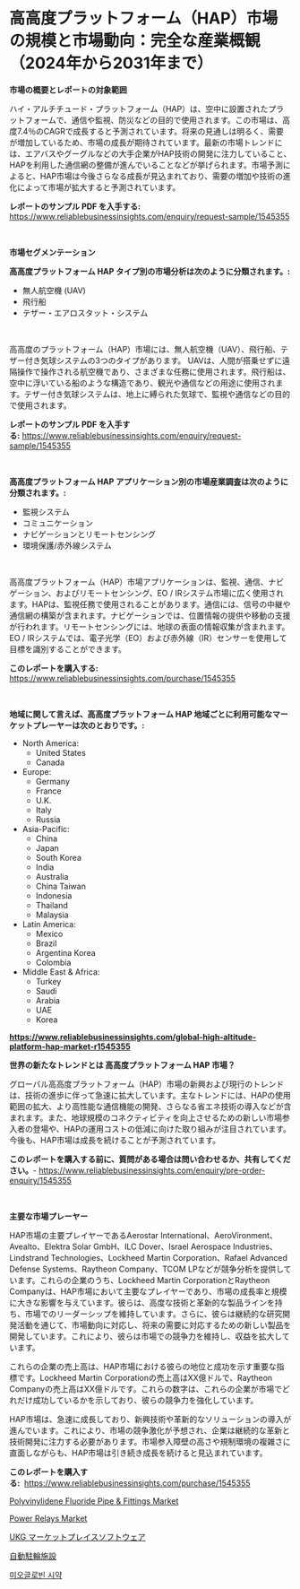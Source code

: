<p><h1>高高度プラットフォーム（HAP）市場の規模と市場動向：完全な産業概観（2024年から2031年まで）</h1></p><p><strong>市場の概要とレポートの対象範囲</strong></p>
<p><p>ハイ・アルチチュード・プラットフォーム（HAP）は、空中に設置されたプラットフォームで、通信や監視、防災などの目的で使用されます。この市場は、高度7.4％のCAGRで成長すると予測されています。将来の見通しは明るく、需要が増加しているため、市場の成長が期待されています。最新の市場トレンドには、エアバスやグーグルなどの大手企業がHAP技術の開発に注力していること、HAPを利用した通信網の整備が進んでいることなどが挙げられます。市場予測によると、HAP市場は今後さらなる成長が見込まれており、需要の増加や技術の進化によって市場が拡大すると予測されています。</p></p>
<p><strong>レポートのサンプル PDF を入手する:</strong> <a href="https://www.reliablebusinessinsights.com/enquiry/request-sample/1545355">https://www.reliablebusinessinsights.com/enquiry/request-sample/1545355</a></p>
<p>&nbsp;</p>
<p><strong>市場セグメンテーション</strong></p>
<p><strong>高高度プラットフォーム HAP タイプ別の市場分析は次のように分類されます。:</strong></p>
<p><ul><li>無人航空機 (UAV)</li><li>飛行船</li><li>テザー・エアロスタット・システム</li></ul></p>
<p>&nbsp;</p>
<p><p>高高度のプラットフォーム（HAP）市場には、無人航空機（UAV）、飛行船、テザー付き気球システムの3つのタイプがあります。 UAVは、人間が搭乗せずに遠隔操作で操作される航空機であり、さまざまな任務に使用されます。飛行船は、空中に浮いている船のような構造であり、観光や通信などの用途に使用されます。テザー付き気球システムは、地上に縛られた気球で、監視や通信などの目的で使用されます。</p></p>
<p><strong>レポートのサンプル PDF を入手する:</strong>&nbsp;<a href="https://www.reliablebusinessinsights.com/enquiry/request-sample/1545355">https://www.reliablebusinessinsights.com/enquiry/request-sample/1545355</a></p>
<p>&nbsp;</p>
<p><strong> 高高度プラットフォーム HAP アプリケーション別の市場産業調査は次のように分類されます。:</strong></p>
<p><ul><li>監視システム</li><li>コミュニケーション</li><li>ナビゲーションとリモートセンシング</li><li>環境保護/赤外線システム</li></ul></p>
<p>&nbsp;</p>
<p><p>高高度プラットフォーム（HAP）市場アプリケーションは、監視、通信、ナビゲーション、およびリモートセンシング、EO / IRシステム市場に広く使用されます。HAPは、監視任務で使用されることがあります。通信には、信号の中継や通信網の構築が含まれます。ナビゲーションでは、位置情報の提供や移動の支援が行われます。リモートセンシングには、地球の表面の情報収集が含まれます。EO / IRシステムでは、電子光学（EO）および赤外線（IR）センサーを使用して目標を識別することができます。</p></p>
<p><strong>このレポートを購入する:</strong>&nbsp; <a href="https://www.reliablebusinessinsights.com/purchase/1545355">https://www.reliablebusinessinsights.com/purchase/1545355</a></p>
<p>&nbsp;</p>
<p><strong>地域に関して言えば、高高度プラットフォーム HAP 地域ごとに利用可能なマーケットプレーヤーは次のとおりです。:</strong></p>
<p><ul>
    <li>
        North America:
        <ul>
            <li>United States</li>
            <li>Canada</li>
        </ul>
    </li>
    <li>
        Europe:
        <ul>
            <li>Germany</li>
            <li>France</li>
            <li>U.K.</li>
            <li>Italy</li>
            <li>Russia</li>
        </ul>
    </li>
    <li>
        Asia-Pacific:
        <ul>
            <li>China</li>
            <li>Japan</li>
            <li>South Korea</li>
            <li>India</li>
            <li>Australia</li>
            <li>China Taiwan</li>
            <li>Indonesia</li>
            <li>Thailand</li>
            <li>Malaysia</li>
        </ul>
    </li>
    <li>
        Latin America:
        <ul>
            <li>Mexico</li>
            <li>Brazil</li>
            <li>Argentina Korea</li>
            <li>Colombia</li>
        </ul>
    </li>
    <li>
        Middle East & Africa:
        <ul>
            <li>Turkey</li>
            <li>Saudi</li>
            <li>Arabia</li>
            <li>UAE</li>
            <li>Korea</li>
        </ul>
    </li>
    </ul></p>
<p><strong><a href="https://www.reliablebusinessinsights.com/global-high-altitude-platform-hap-market-r1545355">https://www.reliablebusinessinsights.com/global-high-altitude-platform-hap-market-r1545355</a></strong>&nbsp;</p>
<p><strong>世界の新たなトレンドとは 高高度プラットフォーム HAP 市場？</strong></p>
<p><p>グローバル高高度プラットフォーム（HAP）市場の新興および現行のトレンドは、技術の進歩に伴って急速に拡大しています。主なトレンドには、HAPの使用範囲の拡大、より高性能な通信機能の開発、さらなる省エネ技術の導入などが含まれます。また、地球規模のコネクティビティを向上させるための新しい市場参入者の登場や、HAPの運用コストの低減に向けた取り組みが注目されています。今後も、HAP市場は成長を続けることが予測されています。</p></p>
<p><strong>このレポートを購入する前に、質問がある場合は問い合わせるか、共有してください。</strong>- <a href="https://www.reliablebusinessinsights.com/enquiry/pre-order-enquiry/1545355">https://www.reliablebusinessinsights.com/enquiry/pre-order-enquiry/1545355</a></p>
<p>&nbsp;</p>
<p><strong>主要な市場プレーヤー</strong></p>
<p><p>HAP市場の主要プレイヤーであるAerostar International、AeroVironment、Avealto、Elektra Solar GmbH、ILC Dover、Israel Aerospace Industries、Lindstrand Technologies、Lockheed Martin Corporation、Rafael Advanced Defense Systems、Raytheon Company、TCOM LPなどが競争分析を提供しています。これらの企業のうち、Lockheed Martin CorporationとRaytheon Companyは、HAP市場において主要なプレイヤーであり、市場の成長率と規模に大きな影響を与えています。彼らは、高度な技術と革新的な製品ラインを持ち、市場でのリーダーシップを維持しています。さらに、彼らは継続的な研究開発活動を通じて、市場動向に対応し、将来の需要に対応するための新しい製品を開発しています。これにより、彼らは市場での競争力を維持し、収益を拡大しています。</p><p>これらの企業の売上高は、HAP市場における彼らの地位と成功を示す重要な指標です。Lockheed Martin Corporationの売上高はXX億ドルで、Raytheon Companyの売上高はXX億ドルです。これらの数字は、これらの企業が市場でどれだけ成功しているかを示しており、彼らの競争力を強化しています。</p><p>HAP市場は、急速に成長しており、新興技術や革新的なソリューションの導入が進んでいます。これにより、市場の競争激化が予想され、企業は継続的な革新と技術開発に注力する必要があります。市場参入障壁の高さや規制環境の複雑さに直面しながらも、HAP市場は引き続き成長を続けると見込まれています。</p></p>
<p><strong>このレポートを購入する:</strong>&nbsp;&nbsp;<a href="https://www.reliablebusinessinsights.com/purchase/1545355">https://www.reliablebusinessinsights.com/purchase/1545355</a></p>
<p><p><a href="https://github.com/FassouRP/Market-Research-Report-List-4/blob/main/polyvinylidene-fluoride-pipe-fittings-market.md">Polyvinylidene Fluoride Pipe & Fittings Market</a></p><p><a href="https://issuu.com/reportprime-2/docs/power-relays-market-size-2030.pptx">Power Relays Market</a></p><p><a href="https://github.com/HershelKris/Market-Research-Report-List-1/blob/main/731557391815.md">UKG マーケットプレイスソフトウェア</a></p><p><a href="https://github.com/LeoraEber/Market-Research-Report-List-1/blob/main/567132490877.md">自動駐輪施設</a></p><p><a href="https://github.com/fredrickeglers/Market-Research-Report-List-2/blob/main/967944283314.md">미오글로빈 시약</a></p></p>